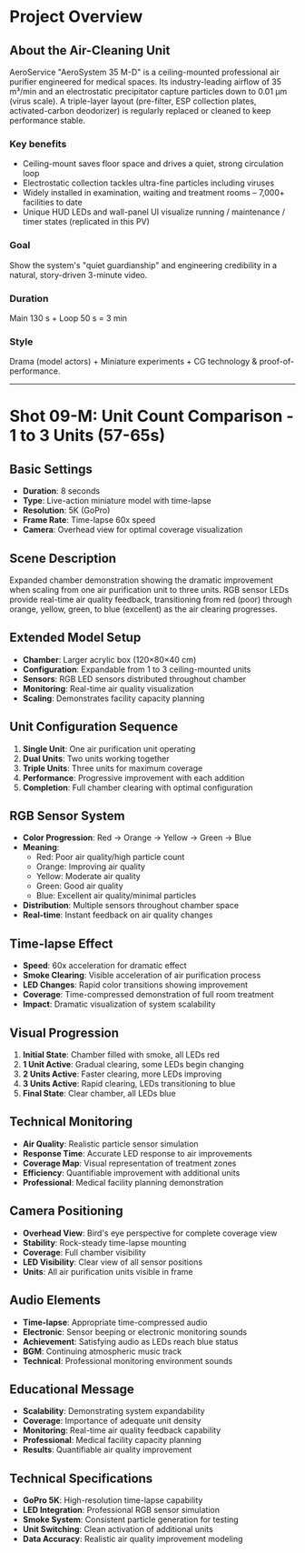 # Project Overview

## About the Air-Cleaning Unit
AeroService "AeroSystem 35 M-D" is a ceiling-mounted professional air purifier engineered for medical spaces.
Its industry-leading airflow of 35 m³/min and an electrostatic precipitator capture particles down to 0.01 µm (virus scale). A triple-layer layout (pre-filter, ESP collection plates, activated-carbon deodorizer) is regularly replaced or cleaned to keep performance stable.

### Key benefits
- Ceiling-mount saves floor space and drives a quiet, strong circulation loop
- Electrostatic collection tackles ultra-fine particles including viruses
- Widely installed in examination, waiting and treatment rooms – 7,000+ facilities to date
- Unique HUD LEDs and wall-panel UI visualize running / maintenance / timer states (replicated in this PV)

### Goal
Show the system's "quiet guardianship" and engineering credibility in a natural, story-driven 3-minute video.

### Duration
Main 130 s + Loop 50 s = 3 min

### Style
Drama (model actors) + Miniature experiments + CG technology & proof-of-performance.

---

# Shot 09-M: Unit Count Comparison - 1 to 3 Units (57-65s)

## Basic Settings
- **Duration**: 8 seconds
- **Type**: Live-action miniature model with time-lapse
- **Resolution**: 5K (GoPro)
- **Frame Rate**: Time-lapse 60x speed
- **Camera**: Overhead view for optimal coverage visualization

## Scene Description
Expanded chamber demonstration showing the dramatic improvement when scaling from one air purification unit to three units. RGB sensor LEDs provide real-time air quality feedback, transitioning from red (poor) through orange, yellow, green, to blue (excellent) as the air clearing progresses.

## Extended Model Setup
- **Chamber**: Larger acrylic box (120×80×40 cm)
- **Configuration**: Expandable from 1 to 3 ceiling-mounted units
- **Sensors**: RGB LED sensors distributed throughout chamber
- **Monitoring**: Real-time air quality visualization
- **Scaling**: Demonstrates facility capacity planning

## Unit Configuration Sequence
1. **Single Unit**: One air purification unit operating
2. **Dual Units**: Two units working together
3. **Triple Units**: Three units for maximum coverage
4. **Performance**: Progressive improvement with each addition
5. **Completion**: Full chamber clearing with optimal configuration

## RGB Sensor System
- **Color Progression**: Red → Orange → Yellow → Green → Blue
- **Meaning**: 
  - Red: Poor air quality/high particle count
  - Orange: Improving air quality
  - Yellow: Moderate air quality  
  - Green: Good air quality
  - Blue: Excellent air quality/minimal particles
- **Distribution**: Multiple sensors throughout chamber space
- **Real-time**: Instant feedback on air quality changes

## Time-lapse Effect
- **Speed**: 60x acceleration for dramatic effect
- **Smoke Clearing**: Visible acceleration of air purification process
- **LED Changes**: Rapid color transitions showing improvement
- **Coverage**: Time-compressed demonstration of full room treatment
- **Impact**: Dramatic visualization of system scalability

## Visual Progression
1. **Initial State**: Chamber filled with smoke, all LEDs red
2. **1 Unit Active**: Gradual clearing, some LEDs begin changing
3. **2 Units Active**: Faster clearing, more LEDs improving
4. **3 Units Active**: Rapid clearing, LEDs transitioning to blue
5. **Final State**: Clear chamber, all LEDs blue

## Technical Monitoring
- **Air Quality**: Realistic particle sensor simulation
- **Response Time**: Accurate LED response to air improvements
- **Coverage Map**: Visual representation of treatment zones
- **Efficiency**: Quantifiable improvement with additional units
- **Professional**: Medical facility planning demonstration

## Camera Positioning
- **Overhead View**: Bird's eye perspective for complete coverage view
- **Stability**: Rock-steady time-lapse mounting
- **Coverage**: Full chamber visibility
- **LED Visibility**: Clear view of all sensor positions
- **Units**: All air purification units visible in frame

## Audio Elements
- **Time-lapse**: Appropriate time-compressed audio
- **Electronic**: Sensor beeping or electronic monitoring sounds
- **Achievement**: Satisfying audio as LEDs reach blue status
- **BGM**: Continuing atmospheric music track
- **Technical**: Professional monitoring environment sounds

## Educational Message
- **Scalability**: Demonstrating system expandability
- **Coverage**: Importance of adequate unit density
- **Monitoring**: Real-time air quality feedback capability
- **Professional**: Medical facility capacity planning
- **Results**: Quantifiable air quality improvement

## Technical Specifications
- **GoPro 5K**: High-resolution time-lapse capability
- **LED Integration**: Professional RGB sensor simulation
- **Smoke System**: Consistent particle generation for testing
- **Unit Switching**: Clean activation of additional units
- **Data Accuracy**: Realistic air quality improvement modeling 